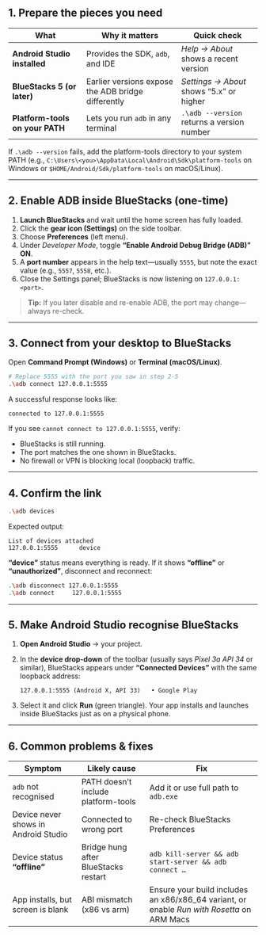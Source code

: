 ## 1. Prepare the pieces you need

| What | Why it matters | Quick check |
|------|----------------|-------------|
| **Android Studio installed** | Provides the SDK, `adb`, and IDE | _Help → About_ shows a recent version |
| **BlueStacks 5 (or later)** | Earlier versions expose the ADB bridge differently | _Settings → About_ shows “5.x” or higher |
| **Platform-tools on your PATH** | Lets you run `adb` in any terminal | `.\adb --version` returns a version number |

If `.\adb --version` fails, add the platform-tools directory to your system PATH (e.g., `C:\Users\<you>\AppData\Local\Android\Sdk\platform-tools` on Windows or `$HOME/Android/Sdk/platform-tools` on macOS/Linux).

---

## 2. Enable ADB inside BlueStacks (one-time)

1. **Launch BlueStacks** and wait until the home screen has fully loaded.  
2. Click the **gear icon (Settings)** on the side toolbar.  
3. Choose **Preferences** (left menu).  
4. Under *Developer Mode*, toggle **“Enable Android Debug Bridge (ADB)”** **ON**.  
5. A **port number** appears in the help text—usually `5555`, but note the exact value (e.g., `5557`, `5558`, etc.).  
6. Close the Settings panel; BlueStacks is now listening on `127.0.0.1:<port>`.

> **Tip:** If you later disable and re-enable ADB, the port may change—always re-check.

---

## 3. Connect from your desktop to BlueStacks

Open **Command Prompt (Windows)** or **Terminal (macOS/Linux)**.

```bash
# Replace 5555 with the port you saw in step 2-5
.\adb connect 127.0.0.1:5555
```

A successful response looks like:

```
connected to 127.0.0.1:5555
```

If you see `cannot connect to 127.0.0.1:5555`, verify:

* BlueStacks is still running.  
* The port matches the one shown in BlueStacks.  
* No firewall or VPN is blocking local (loopback) traffic.

---

## 4. Confirm the link

```bash
.\adb devices
```

Expected output:

```
List of devices attached
127.0.0.1:5555      device
```

**“device”** status means everything is ready. If it shows **“offline”** or **“unauthorized”**, disconnect and reconnect:

```bash
.\adb disconnect 127.0.0.1:5555
.\adb connect     127.0.0.1:5555
```

---

## 5. Make Android Studio recognise BlueStacks

1. **Open Android Studio** → your project.  
2. In the **device drop-down** of the toolbar (usually says *Pixel 3a API 34* or similar), BlueStacks appears under **“Connected Devices”** with the same loopback address:  

   ```
   127.0.0.1:5555 (Android X, API 33)   • Google Play
   ```

3. Select it and click **Run** (green triangle). Your app installs and launches inside BlueStacks just as on a physical phone.

---

## 6. Common problems & fixes

| Symptom | Likely cause | Fix |
|---------|--------------|-----|
| `adb` not recognised | PATH doesn’t include platform-tools | Add it or use full path to `adb.exe` |
| Device never shows in Android Studio | Connected to wrong port | Re-check BlueStacks Preferences |
| Device status **“offline”** | Bridge hung after BlueStacks restart | `adb kill-server && adb start-server && adb connect …` |
| App installs, but screen is blank | ABI mismatch (x86 vs arm) | Ensure your build includes an x86/x86_64 variant, or enable *Run with Rosetta* on ARM Macs |

